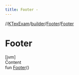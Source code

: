 ```yaml
---
title: Footer -
---
```

//[KTexExam](../../index.md)/[builder](../index.md)/[Footer](index.md)/[Footer](-footer.md)



# Footer  
[jvm]  
Content  
fun [Footer](-footer.md)()  



